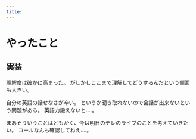 ```yaml
---
title:
---
```


# やったこと

## 実装

理解度は確かに高まった。
がしかしここまで理解してどうするんだという側面も大きい。

自分の英語の話せなさが辛い。
というか聞き取れないので会話が出来ないという問題がある。
英語力鍛えないと‥‥。

まあそういうことはともかく、今は明日のデレのライブのことを考えていきたい。
コールなんも確認してねえ‥‥。
